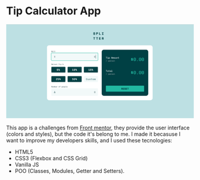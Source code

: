 # Tip Calculator App
![Screenshot](assets/screenshots/screenshot-01.png)

This app is a challenges from [Front mentor](https://www.frontendmentor.io/challenges/tip-calculator-app-ugJNGbJUX), they provide the user interface (colors and styles), but the code it's belong to me. I made it becasuse I want to improve my developers skills, and I used these tecnologies:

- HTML5
- CSS3 (Flexbox and CSS Grid)
- Vanilla JS
- POO (Classes, Modules, Getter and Setters).